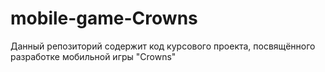 # mobile-game-Crowns
Данный репозиторий содержит код курсового проекта, посвящённого разработке мобильной игры "Crowns"
